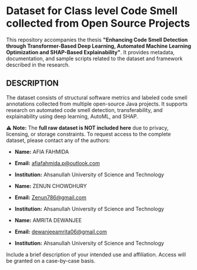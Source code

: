 # Dataset for Class level Code Smell collected from Open Source Projects


This repository accompanies the thesis **"Enhancing Code Smell Detection through Transformer-Based Deep Learning, Automated Machine Learning Optimization and SHAP-Based Explainability"**. It provides metadata, documentation, and sample scripts related to the dataset and framework described in the research.

## DESCRIPTION

The dataset consists of structural software metrics and labeled code smell annotations collected from multiple open-source Java projects. It supports research on automated code smell detection, transferability, and explainability using deep learning, AutoML, and SHAP.


<!-- ## REPOSITORY CONTENTS

- `docs/` — Documentation describing the data collection, metrics, and labeling process.
- `sample/` — Small, anonymized sample files illustrating the data format.
- `scripts/` — Example scripts for loading and preprocessing metrics.
- `README.md` — This file. -->


⚠️ **Note:** The **full raw dataset is NOT included here** due to privacy, licensing, or storage constraints.
     To request access to the complete dataset, please contact any of the authors:

- **Name:** AFIA FAHMIDA
- **Email:** afiafahmida.p@outlook.com
- **Institution:** Ahsanullah University of Science and Technology

- **Name:** ZENUN CHOWDHURY
- **Email:** Zenun786@gmail.com
- **Institution:** Ahsanullah University of Science and Technology

- **Name:** AMRITA DEWANJEE
- **Email:** dewanjeeamrita06@gmail.com
- **Institution:** Ahsanullah University of Science and Technology


Include a brief description of your intended use and affiliation. Access will be granted on a case-by-case basis.


<!-- ## How to Use

You can use the provided scripts to:
- Load the sample data.
- Test preprocessing pipelines.
- Understand the structure and expected format.


## Citation

If you use this dataset or framework in your research, please cite:

> **  **

Or refer to the accompanying thesis.

## Contact

For questions, please open an issue or email [your.email@domain.com].

---

**License:** [Choose an appropriate license, e.g., CC BY-NC 4.0 for academic use]

-->

